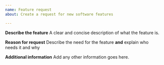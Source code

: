 ```yaml
---
name: Feature request
about: Create a request for new software features

---
```


**Describe the feature**
A clear and concise description of what the feature is.

**Reason for request**
Describe the need for the feature **and** explain who needs it and why

**Additional information**
Add any other information goes here.
